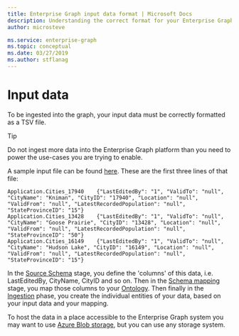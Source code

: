 ```yaml
---
title: Enterprise Graph input data format | Microsoft Docs
description: Understanding the correct format for your Enterprise Graph input data
author: microsteve

ms.service: enterprise-graph
ms.topic: conceptual
ms.date: 03/27/2019
ms.author: stflanag
---
```


# Input data

To be ingested into the graph, your input data must be correctly formatted as a TSV file. 

> [!TIP]
> Do not ingest more data into the Enterprise Graph platform than you need to power the use-cases you are trying to enable. 

A sample input file can be found <a href="https://ekgdemosamples.blob.core.windows.net/ekgdemosamples01/12.1_Ingestion_Application.Cities.tsv">here</a>. These are the first three lines of that file:

```
Application.Cities_17940	{"LastEditedBy": "1", "ValidTo": "null", "CityName": "Kniman", "CityID": "17940", "Location": "null", "ValidFrom": "null", "LatestRecordedPopulation": "null", "StateProvinceID": "15"}
Application.Cities_13428	{"LastEditedBy": "1", "ValidTo": "null", "CityName": "Goose Prairie", "CityID": "13428", "Location": "null", "ValidFrom": "null", "LatestRecordedPopulation": "null", "StateProvinceID": "50"}
Application.Cities_16149	{"LastEditedBy": "1", "ValidTo": "null", "CityName": "Hudson Lake", "CityID": "16149", "Location": "null", "ValidFrom": "null", "LatestRecordedPopulation": "null", "StateProvinceID": "15"}
```

In the [Source Schema](/source-schema-tutorial.md) stage, you define the 'columns' of this data, i.e. LastEditedBy, CityName, CityID and so on. Then in the [Schema mapping](/schema-map-tutorial.md) stage, you map those columns to your [Ontology](/ontology-tutorial.md). Then finally in the [Ingestion](/ingestion-tutorial.md) phase, you create the individual entities of your data, based on your input data and your mapping.

To host the data in a place accessible to the Enterprise Graph system you may want to use <a href="https://azure.microsoft.com/en-us/services/storage/blobs/">Azure Blob storage</a>, but you can use any storage system.

